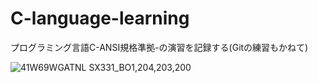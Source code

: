 # C-language-learning
プログラミング言語C-ANSI規格準拠-の演習を記録する(Gitの練習もかねて)



![41W69WGATNL _SX331_BO1,204,203,200_](https://user-images.githubusercontent.com/61874858/82203274-0b9bbf80-993e-11ea-8ffb-8208889e314a.jpg)
